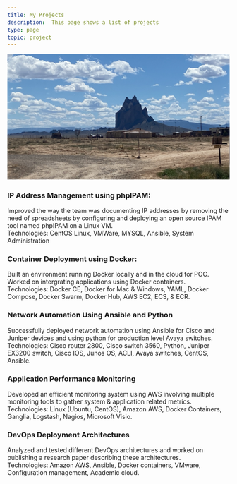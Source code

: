 ```yaml
---
title: My Projects
description:  This page shows a list of projects
type: page
topic: project
---
```


![](shiprock.JPG)

### IP Address Management using phpIPAM:
Improved the way the team was documenting IP addresses by removing the need of spreadsheets by configuring and deploying an open source IPAM tool named phpIPAM on a Linux VM. \
Technologies: CentOS Linux, VMWare, MYSQL, Ansible, System Administration

### Container Deployment using Docker:
Built an environment running Docker locally and in the cloud for POC.
Worked on intergrating applications using Docker containers. \
Technologies: Docker CE, Docker for Mac & Windows, YAML, Docker Compose,
Docker Swarm, Docker Hub, AWS EC2, ECS, & ECR.

### Network Automation Using Ansible and Python
Successfully deployed network automation using Ansible for Cisco and Juniper
devices and using python for production level Avaya switches. \
Technologies: Cisco router 2800, Cisco switch 3560, Python, Juniper EX3200
switch, Cisco IOS, Junos OS, ACLI, Avaya switches, CentOS, Ansible.

### Application Performance Monitoring
Developed an efficient monitoring system using AWS involving multiple monitoring
tools to gather system & application related metrics. \
Technologies: Linux (Ubuntu, CentOS), Amazon AWS, Docker Containers, Ganglia,
 Logstash, Nagios, Microsoft Visio.

### DevOps Deployment Architectures
Analyzed and tested different DevOps architectures and worked on publishing a
research paper describing these architectures. \
Technologies: Amazon AWS, Ansible, Docker containers, VMware, Configuration
  management, Academic cloud.

